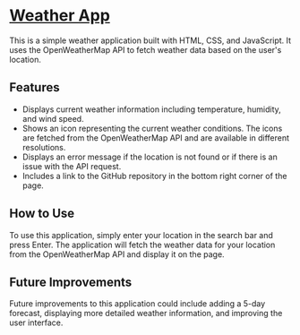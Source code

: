 # [Weather App](https://sankeer28.github.io/Weather/)


This is a simple weather application built with HTML, CSS, and JavaScript. It uses the OpenWeatherMap API to fetch weather data based on the user's location.

## Features

- Displays current weather information including temperature, humidity, and wind speed.
- Shows an icon representing the current weather conditions. The icons are fetched from the OpenWeatherMap API and are available in different resolutions.
- Displays an error message if the location is not found or if there is an issue with the API request.
- Includes a link to the GitHub repository in the bottom right corner of the page.

## How to Use

To use this application, simply enter your location in the search bar and press Enter. The application will fetch the weather data for your location from the OpenWeatherMap API and display it on the page.

## Future Improvements

Future improvements to this application could include adding a 5-day forecast, displaying more detailed weather information, and improving the user interface.
